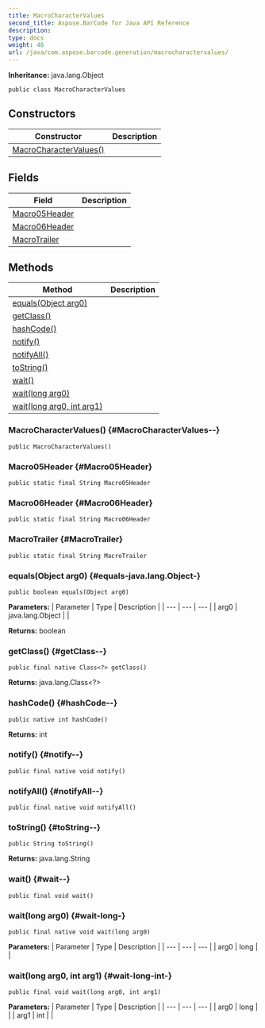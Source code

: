 ```yaml
---
title: MacroCharacterValues
second_title: Aspose.BarCode for Java API Reference
description: 
type: docs
weight: 46
url: /java/com.aspose.barcode.generation/macrocharactervalues/
---
```

**Inheritance:**
java.lang.Object
```
public class MacroCharacterValues
```
## Constructors

| Constructor | Description |
| --- | --- |
| [MacroCharacterValues()](#MacroCharacterValues--) |  |
## Fields

| Field | Description |
| --- | --- |
| [Macro05Header](#Macro05Header) |  |
| [Macro06Header](#Macro06Header) |  |
| [MacroTrailer](#MacroTrailer) |  |
## Methods

| Method | Description |
| --- | --- |
| [equals(Object arg0)](#equals-java.lang.Object-) |  |
| [getClass()](#getClass--) |  |
| [hashCode()](#hashCode--) |  |
| [notify()](#notify--) |  |
| [notifyAll()](#notifyAll--) |  |
| [toString()](#toString--) |  |
| [wait()](#wait--) |  |
| [wait(long arg0)](#wait-long-) |  |
| [wait(long arg0, int arg1)](#wait-long-int-) |  |
### MacroCharacterValues() {#MacroCharacterValues--}
```
public MacroCharacterValues()
```


### Macro05Header {#Macro05Header}
```
public static final String Macro05Header
```


### Macro06Header {#Macro06Header}
```
public static final String Macro06Header
```


### MacroTrailer {#MacroTrailer}
```
public static final String MacroTrailer
```


### equals(Object arg0) {#equals-java.lang.Object-}
```
public boolean equals(Object arg0)
```




**Parameters:**
| Parameter | Type | Description |
| --- | --- | --- |
| arg0 | java.lang.Object |  |

**Returns:**
boolean
### getClass() {#getClass--}
```
public final native Class<?> getClass()
```




**Returns:**
java.lang.Class<?>
### hashCode() {#hashCode--}
```
public native int hashCode()
```




**Returns:**
int
### notify() {#notify--}
```
public final native void notify()
```




### notifyAll() {#notifyAll--}
```
public final native void notifyAll()
```




### toString() {#toString--}
```
public String toString()
```




**Returns:**
java.lang.String
### wait() {#wait--}
```
public final void wait()
```




### wait(long arg0) {#wait-long-}
```
public final native void wait(long arg0)
```




**Parameters:**
| Parameter | Type | Description |
| --- | --- | --- |
| arg0 | long |  |

### wait(long arg0, int arg1) {#wait-long-int-}
```
public final void wait(long arg0, int arg1)
```




**Parameters:**
| Parameter | Type | Description |
| --- | --- | --- |
| arg0 | long |  |
| arg1 | int |  |

